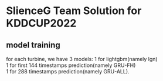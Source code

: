 # SlienceG Team Solution for KDDCUP2022
## model training
for each turbine, we have 3 models:
1 for lightgbm(namely lgn)  
1 for first 144 timestamps prediction(namely GRU-FH)  
1 for 288 timestamps prediction(namely GRU-ALL).  
